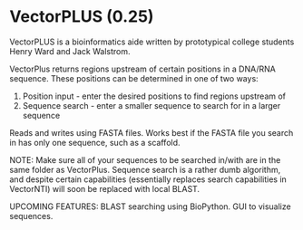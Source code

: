 VectorPLUS (0.25)
==========
VectorPLUS is a bioinformatics aide written by prototypical college students Henry Ward and Jack Walstrom.

VectorPlus returns regions upstream of certain positions in a DNA/RNA sequence.
These positions can be determined in one of two ways:
1) Position input - enter the desired positions to find regions upstream of
2) Sequence search - enter a smaller sequence to search for in a larger sequence

Reads and writes using FASTA files. Works best if the FASTA file you search in has only one sequence, such
as a scaffold.

NOTE: Make sure all of your sequences to be searched in/with are in the same folder as VectorPlus. Sequence search is a rather dumb algorithm, and despite certain capabilities (essentially replaces search capabilities in VectorNTI) will soon be replaced with local BLAST. 

UPCOMING FEATURES: BLAST searching using BioPython. GUI to visualize sequences. 

